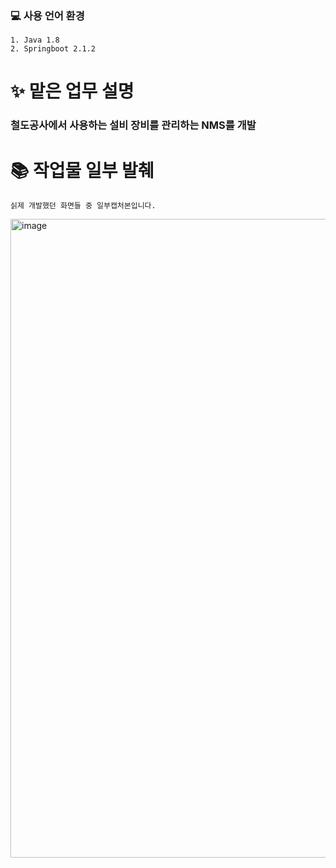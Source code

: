 <h3>💻 사용 언어 환경</h3>
  
    1. Java 1.8
    2. Springboot 2.1.2


<h1>✨ 맡은 업무 설명</h1>
<h3> 철도공사에서 사용하는 설비 장비를 관리하는 NMS를 개발</h3>
  

<h1>📚 작업물 일부 발췌</h1>

    싥제 개발했던 화면들 중 일부캡처본입니다.
  
<img width="1022" alt="image" src="https://github.com/user-attachments/assets/51821f41-c5ba-4d3e-8389-b72fc16a5778">
